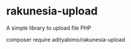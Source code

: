 # rakunesia-upload
A simple library to upload file PHP


composer require adityabimo/rakunesia-upload